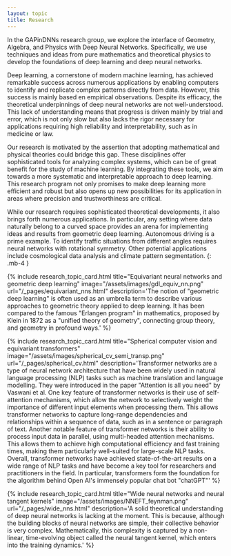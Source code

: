 ```yaml
---
layout: topic
title: Research
---
```


In the GAPinDNNs research group, we explore the interface of Geometry, Algebra,
and Physics with Deep Neural Networks. Specifically, we use techniques and
ideas from pure mathematics and theoretical physics to develop the foundations
of deep learning and deep neural networks.

Deep learning, a cornerstone of modern machine learning, has achieved
remarkable success across numerous applications by enabling computers to
identify and replicate complex patterns directly from data. However, this
success is mainly based en empirical observations. Despite its efficacy, the
theoretical underpinnings of deep neural networks are not well-understood. This
lack of understanding means that progress is driven mainly by trial and error,
which is not only slow but also lacks the rigor necessary for applications
requiring high reliability and interpretability, such as in medicine or law.

Our research is motivated by the assertion that adopting mathematical and
physical theories could bridge this gap. These disciplines offer sophisticated
tools for analyzing complex systems, which can be of great benefit for the
study of machine learning. By integrating these tools, we aim towards a more
systematic and interpretable approach to deep learning. This research program
not only promises to make deep learning more efficient and robust but also
opens up new possibilities for its application in areas where precision and
trustworthiness are critical.

While our research requires sophisticated theoretical developments, it also
brings forth numerous applications. In particular, any setting where data
naturally belong to a curved space provides an arena for implementing ideas and
results from geometric deep learning. Autonomous driving is a prime example. To
identify traffic situations from different angles requires neural networks with
rotational symmetry. Other potential applications include cosmological data
analysis and climate pattern segmentation.
{: .mb-4 }



{% include research_topic_card.html
title="Equivariant neural networks and geometric deep learning"
image="/assets/images/gdl_equiv_nn.png"
url="/_pages/equivariant_nns.html"
description='The notion of "geometric deep learning" is
        often used as an umbrella term to describe various approaches to geometric
        theory applied to deep learning. It has been compared to the famous "Erlangen
        program" in mathematics, proposed by Klein in 1872 as a "unified theory of
        geometry", connecting group theory, and geometry in profound ways.'
%}

{% include research_topic_card.html
title="Spherical computer vision and equivariant transformers"
image="/assets/images/spherical_cv_semi_transp.png"
url="/_pages/spherical_cv.html"
description='Transformer networks are a type of neural network architecture that
          have been widely used in natural language processing (NLP) tasks such as
          machine translation and language modelling. They were introduced in the paper
          "Attention is all you need" by Vaswani et al. One key feature of transformer
          networks is their use of self-attention mechanisms, which allow the network to
          selectively weight the importance of different input elements when processing
          them. This allows transformer networks to capture long-range dependencies and
          relationships within a sequence of data, such as in a sentence or paragraph of
          text. Another notable feature of transformer networks is their ability to
          process input data in parallel, using multi-headed attention mechanisms. This
          allows them to achieve high computational efficiency and fast training times,
          making them particularly well-suited for large-scale NLP tasks. Overall,
          transformer networks have achieved state-of-the-art results on a wide range of
          NLP tasks and have become a key tool for researchers and practitioners in the
          field. In particular, transformers form the foundation for the algorithm
          behind Open AI\'s immensely popular chat bot "chatGPT"'
%}

{% include research_topic_card.html
title="Wide neural networks and neural tangent kernels"
image="/assets/images/NNEFT_feynman.png"
url="/_pages/wide_nns.html"
description='A solid theoretical understanding of deep neural networks is
  lacking at the moment. This is because, although the building blocks of neural
  networks are simple, their collective behavior is very complex. Mathematically,
  this complexity is captured by a non-linear, time-evolving object called the
  neural tangent kernel, which enters into the training dynamics.'
%}

